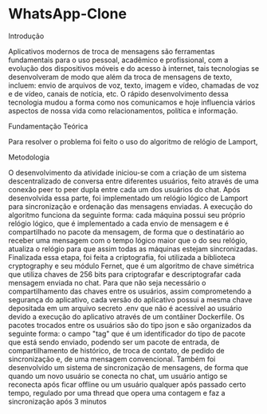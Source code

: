 # WhatsApp-Clone

Introdução

Aplicativos modernos de troca de mensagens são ferramentas fundamentais para o uso pessoal, acadêmico e profissional, com a evolução dos dispositivos móveis e do acesso à internet, tais tecnologias se desenvolveram de modo que além da troca de mensagens de texto, incluem: envio de arquivos de voz, texto, imagem e vídeo, chamadas de voz e de vídeo, canais de notícia, etc. O rápido desenvolvimento dessa tecnologia mudou a forma como nos comunicamos e hoje influencia vários aspectos de nossa vida como relacionamentos, política e informação.

Fundamentação Teórica

Para resolver o problema foi feito o uso do algoritmo de relógio de Lamport, 

Metodologia

O desenvolvimento da atividade iniciou-se com a criação de um sistema descentralizado de conversa entre diferentes usuários, feito através de uma conexão peer to peer dupla entre cada um dos usuários do chat. Após desenvolvida essa parte, foi implementado um relógio lógico de Lamport para sincronização e ordenação das mensagens enviadas. A execução do algoritmo funciona da seguinte forma: cada máquina possui seu próprio relógio lógico, que é implementado a cada envio de mensagem e é compartilhado no pacote da mensagem, de forma que o destinatário ao receber uma mensagem com o tempo lógico maior que o do seu relógio, atualiza o relógio para que assim todas as máquinas estejam sincronizadas. Finalizada essa etapa, foi feita a criptografia, foi utilizada a biblioteca cryptography e seu módulo Fernet, que é um algoritmo de chave simétrica que utiliza chaves de 256 bits para criptografar e descriptografar cada mensagem enviada no chat. Para que não seja necessário o compartilhamento das chaves entre os usuários, assim comprometendo a segurança do aplicativo, cada versão do aplicativo possui a mesma chave depositada em um arquivo secreto .env que não é acessível ao usuário devido a execução do aplicativo através de um contâiner Dockerfile. Os pacotes trocados entre os usuários são do tipo json e são organizados da seguinte forma: o campo "tag" que é um identificador do tipo de pacote que está sendo enviado, podendo ser um pacote de entrada, de compartilhamento de histórico, de troca de contato, de pedido de sincronização e, de uma mensagem convencional. Também foi desenvolvido um sistema de sincronização de mensagens, de forma que quando um novo usuário se conecta no chat, um usuário antigo se reconecta após ficar offline ou um usuário qualquer após passado certo tempo, regulado por uma thread que opera uma contagem e faz a sincronização após 3 minutos

